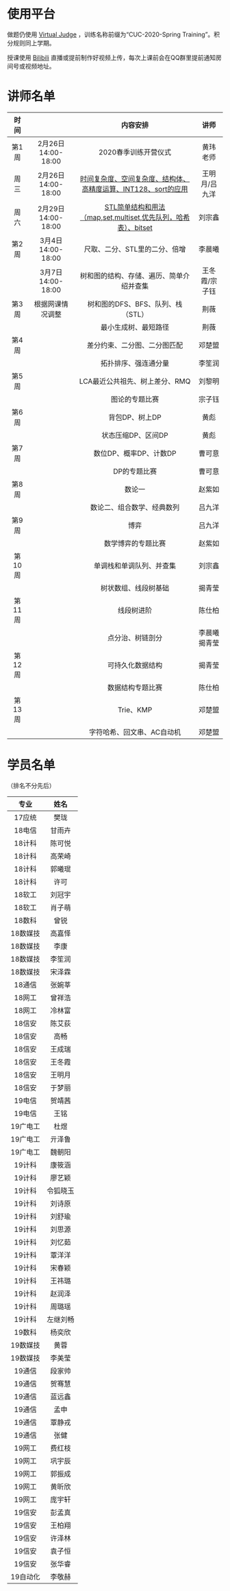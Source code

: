 # 使用平台
做题仍使用 [Virtual Judge](https://vjudge.net/contest) ，训练名称前缀为“CUC-2020-Spring Training”。积分规则同上学期。

授课使用 [Bilibili](https://www.bilibili.com/) 直播或提前制作好视频上传，每次上课前会在QQ群里提前通知房间号或视频地址。

# 讲师名单
|时间| |内容安排|讲师|
|:--:|:--:|:--:|:--:|
|第1周|2月26日  14:00-18:00|2020春季训练开营仪式|黄玮 老师|
|周三|2月26日   14:00-18:00| [时间复杂度、空间复杂度、结构体、高精度运算、INT128、sort的应用](https://www.bilibili.com/video/av91660459?t=1018) |王明月/吕九洋|
|周六|2月29日   14:00-18:00|[STL简单结构和用法（map,set,multiset,优先队列，哈希表）、bitset](https://blog.csdn.net/Cross_Entropy/article/details/104560014)|刘宗鑫|
|第2周|3月4日   14:00-18:00|尺取、二分、STL里的二分、倍增|李晨曦|
||3月7日    14:00-18:00|树和图的结构、存储、遍历、简单介绍并查集|王冬霞/宗子钰|
|第3周|根据网课情况调整|树和图的DFS、BFS、队列、栈（STL）|荆薇|
|||最小生成树、最短路径|荆薇|
|第4周||差分约束、二分图、二分图匹配|邓楚盟|
|||拓扑排序、强连通分量|李笙润|
|第5周||LCA最近公共祖先、树上差分、RMQ|刘黎明|
|||图论的专题比赛|宗子钰|
|第6周||背包DP、树上DP|黄彪|
|||状态压缩DP、区间DP|黄彪|
|第7周||数位DP、概率DP、计数DP|曹可意|
|||DP的专题比赛|曹可意|
|第8周||数论一|赵紫如|
|||数论二、组合数学、经典数列|吕九洋|
|第9周||博弈|吕九洋|
|||数学博弈的专题比赛|赵紫如|
|第10周||单调栈和单调队列、并查集|刘宗鑫|
|||树状数组、线段树基础|揭青莹|
|第11周||线段树进阶|陈仕柏|
|||点分治、树链剖分|李晨曦 揭青莹|
|第12周||可持久化数据结构|揭青莹|
|||数据结构专题比赛|陈仕柏|
|第13周||Trie、KMP|邓楚盟|
|||字符哈希、回文串、AC自动机|邓楚盟|

# 学员名单
（排名不分先后）   

|专业|姓名|
|:--:|:--:|
|17应统|樊珑|
|18电信|甘雨卉|
|18计科|陈可悦|
|18计科|高荣崎|
|18计科|郭曦琨|
|18计科|许可|
|18软工|刘冠宇|
|18软工|肖子萌|
|18数科|曾锐|
|18数媒技|高嘉怿|
|18数媒技|李康|
|18数媒技|李笙润|
|18数媒技|宋泽霖|
|18通信|张婉莘|
|18网工|曾祥浩|
|18网工|冷林富|
|18信安|陈艾荻|
|18信安|高畅|
|18信安|王成瑞|
|18信安|王冬霞|
|18信安|王明月|
|18信安|于梦丽|
|19电信|贺靖茜|
|19电信|王铭|
|19广电工|杜煜|
|19广电工|亓泽鲁|
|19广电工|魏朝阳|
|19计科|康筱涵|
|19计科|廖艺颖|
|19计科|令狐晓玉|
|19计科|刘诗原|
|19计科|刘舒瑜|
|19计科|刘思源|
|19计科|刘忆茹|
|19计科|覃洋洋|
|19计科|宋春颖|
|19计科|王祎璐|
|19计科|赵润泽|
|19计科|周璐瑶|
|19计科|左继刘畅|
|19数科|杨奕欣|
|19数媒技|黄蓉|
|19数媒技|李美莹|
|19通信|段家帅|
|19通信|贺骞慧|
|19通信|蓝远鑫|
|19通信|孟申|
|19通信|覃静戎|
|19通信|张健|
|19网工|费红枝|
|19网工|巩宇辰|
|19网工|郭振成|
|19网工|黄昕欣|
|19网工|庞宇轩|
|19信安|彭孟真|
|19信安|王柏翔|
|19信安|许泽林|
|19信安|袁子恒|
|19信安|张华睿|
|19自动化|李敬赫|

